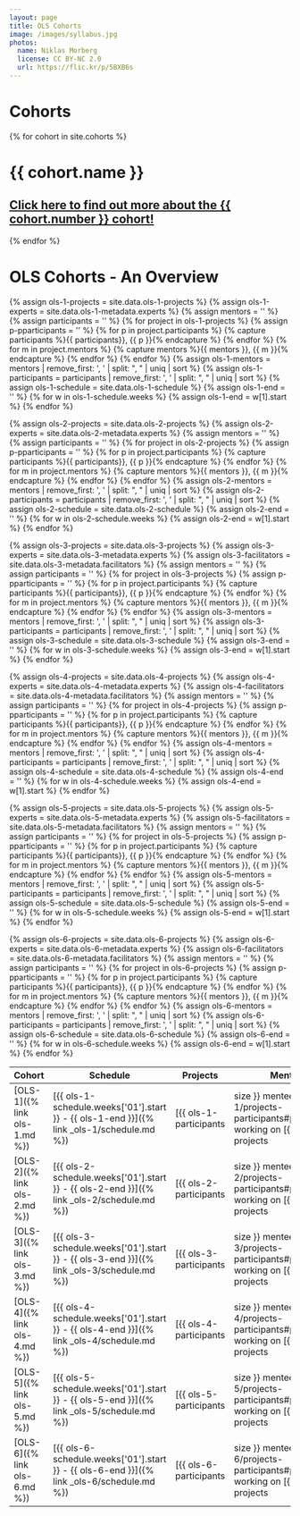 ```yaml
---
layout: page
title: OLS Cohorts
image: /images/syllabus.jpg
photos:
  name: Niklas Morberg
  license: CC BY-NC 2.0
  url: https://flic.kr/p/5BXB6s
---
```


# Cohorts

<div class='cohort-grid'>
  {% for cohort in site.cohorts %}
    <div class="flip-card">
      <div class="flip-card-inner">
        <div class="flip-card-front">
          <h1>{{ cohort.name }}</h1>
        </div>
        <div class="flip-card-back">
          <a href="/{{ cohort.link }}"><h2>Click here to find out more about the {{ cohort.number }} cohort!</h2></a>
        </div>
      </div>
    </div>
 {% endfor %}
</div>

# OLS Cohorts - An Overview

<!-- OLS-1 -->
{% assign ols-1-projects = site.data.ols-1-projects %}
{% assign ols-1-experts = site.data.ols-1-metadata.experts %}
{% assign mentors = '' %}
{% assign participants = '' %}
{% for project in ols-1-projects %}
    {% assign p-pparticipants = '' %}
    {% for p in project.participants %}
        {% capture participants %}{{ participants}}, {{ p }}{% endcapture %}
    {% endfor %}
    {% for m in project.mentors %}
        {% capture mentors %}{{ mentors }}, {{ m }}{% endcapture %}
    {% endfor %}
{% endfor %}
{% assign ols-1-mentors = mentors | remove_first: ', ' | split: ", " | uniq | sort %}
{% assign ols-1-participants = participants | remove_first: ', ' | split: ", " | uniq | sort %}
{% assign ols-1-schedule = site.data.ols-1-schedule %}
{% assign ols-1-end = '' %}
{% for w in ols-1-schedule.weeks %}
    {% assign ols-1-end = w[1].start %}
{% endfor %}
<!-- OLS-2 -->
{% assign ols-2-projects = site.data.ols-2-projects %}
{% assign ols-2-experts = site.data.ols-2-metadata.experts %}
{% assign mentors = '' %}
{% assign participants = '' %}
{% for project in ols-2-projects %}
    {% assign p-pparticipants = '' %}
    {% for p in project.participants %}
        {% capture participants %}{{ participants}}, {{ p }}{% endcapture %}
    {% endfor %}
    {% for m in project.mentors %}
        {% capture mentors %}{{ mentors }}, {{ m }}{% endcapture %}
    {% endfor %}
{% endfor %}
{% assign ols-2-mentors = mentors | remove_first: ', ' | split: ", " | uniq | sort %}
{% assign ols-2-participants = participants | remove_first: ', ' | split: ", " | uniq | sort %}
{% assign ols-2-schedule = site.data.ols-2-schedule %}
{% assign ols-2-end = '' %}
{% for w in ols-2-schedule.weeks %}
    {% assign ols-2-end = w[1].start %}
{% endfor %}
<!-- OLS-3 -->
{% assign ols-3-projects = site.data.ols-3-projects %}
{% assign ols-3-experts = site.data.ols-3-metadata.experts %}
{% assign ols-3-facilitators = site.data.ols-3-metadata.facilitators %}
{% assign mentors = '' %}
{% assign participants = '' %}
{% for project in ols-3-projects %}
    {% assign p-pparticipants = '' %}
    {% for p in project.participants %}
        {% capture participants %}{{ participants}}, {{ p }}{% endcapture %}
    {% endfor %}
    {% for m in project.mentors %}
        {% capture mentors %}{{ mentors }}, {{ m }}{% endcapture %}
    {% endfor %}
{% endfor %}
{% assign ols-3-mentors = mentors | remove_first: ', ' | split: ", " | uniq | sort %}
{% assign ols-3-participants = participants | remove_first: ', ' | split: ", " | uniq | sort %}
{% assign ols-3-schedule = site.data.ols-3-schedule %}
{% assign ols-3-end = '' %}
{% for w in ols-3-schedule.weeks %}
    {% assign ols-3-end = w[1].start %}
{% endfor %}
<!-- OLS-4-->
{% assign ols-4-projects = site.data.ols-4-projects %}
{% assign ols-4-experts = site.data.ols-4-metadata.experts %}
{% assign ols-4-facilitators = site.data.ols-4-metadata.facilitators %}
{% assign mentors = '' %}
{% assign participants = '' %}
{% for project in ols-4-projects %}
    {% assign p-pparticipants = '' %}
    {% for p in project.participants %}
        {% capture participants %}{{ participants}}, {{ p }}{% endcapture %}
    {% endfor %}
    {% for m in project.mentors %}
        {% capture mentors %}{{ mentors }}, {{ m }}{% endcapture %}
    {% endfor %}
{% endfor %}
{% assign ols-4-mentors = mentors | remove_first: ', ' | split: ", " | uniq | sort %}
{% assign ols-4-participants = participants | remove_first: ', ' | split: ", " | uniq | sort %}
{% assign ols-4-schedule = site.data.ols-4-schedule %}
{% assign ols-4-end = '' %}
{% for w in ols-4-schedule.weeks %}
    {% assign ols-4-end = w[1].start %}
{% endfor %}
<!-- OLS-5-->
{% assign ols-5-projects = site.data.ols-5-projects %}
{% assign ols-5-experts = site.data.ols-5-metadata.experts %}
{% assign ols-5-facilitators = site.data.ols-5-metadata.facilitators %}
{% assign mentors = '' %}
{% assign participants = '' %}
{% for project in ols-5-projects %}
    {% assign p-pparticipants = '' %}
    {% for p in project.participants %}
        {% capture participants %}{{ participants}}, {{ p }}{% endcapture %}
    {% endfor %}
    {% for m in project.mentors %}
        {% capture mentors %}{{ mentors }}, {{ m }}{% endcapture %}
    {% endfor %}
{% endfor %}
{% assign ols-5-mentors = mentors | remove_first: ', ' | split: ", " | uniq | sort %}
{% assign ols-5-participants = participants | remove_first: ', ' | split: ", " | uniq | sort %}
{% assign ols-5-schedule = site.data.ols-5-schedule %}
{% assign ols-5-end = '' %}
{% for w in ols-5-schedule.weeks %}
    {% assign ols-5-end = w[1].start %}
{% endfor %}
<!-- OLS-6-->
{% assign ols-6-projects = site.data.ols-6-projects %}
{% assign ols-6-experts = site.data.ols-6-metadata.experts %}
{% assign ols-6-facilitators = site.data.ols-6-metadata.facilitators %}
{% assign mentors = '' %}
{% assign participants = '' %}
{% for project in ols-6-projects %}
    {% assign p-pparticipants = '' %}
    {% for p in project.participants %}
        {% capture participants %}{{ participants}}, {{ p }}{% endcapture %}
    {% endfor %}
    {% for m in project.mentors %}
        {% capture mentors %}{{ mentors }}, {{ m }}{% endcapture %}
    {% endfor %}
{% endfor %}
{% assign ols-6-mentors = mentors | remove_first: ', ' | split: ", " | uniq | sort %}
{% assign ols-6-participants = participants | remove_first: ', ' | split: ", " | uniq | sort %}
{% assign ols-6-schedule = site.data.ols-6-schedule %}
{% assign ols-6-end = '' %}
{% for w in ols-6-schedule.weeks %}
    {% assign ols-6-end = w[1].start %}
{% endfor %}

Cohort | Schedule | Projects | Mentors | Experts | Facilitators
--- | --- | --- | --- | --- | ---
[OLS-1]({% link ols-1.md %}) | [{{ ols-1-schedule.weeks['01'].start }} - {{ ols-1-end }}]({% link _ols-1/schedule.md %}) | [{{ ols-1-participants | size }} mentees](/ols-1/projects-participants#participants) working on [{{ ols-1-projects | size }} projects](/ols-1/projects-participants#projects) | [{{ ols-1-mentors | size }} mentors](/ols-1#mentors) | [{{ ols-1-experts | uniq | size }} experts](/ols-1#experts) | 
[OLS-2]({% link ols-2.md %}) | [{{ ols-2-schedule.weeks['01'].start }} - {{ ols-2-end }}]({% link _ols-2/schedule.md %}) | [{{ ols-2-participants | size }} mentees](/ols-2/projects-participants#participants) working on [{{ ols-1-projects | size }} projects](/ols-2/projects-participants#projects) | [{{ ols-2-mentors | size }} mentors](/ols-2#mentors) | [{{ ols-2-experts | uniq | size }} experts](/ols-2#experts) | 
[OLS-3]({% link ols-3.md %}) | [{{ ols-3-schedule.weeks['01'].start }} - {{ ols-3-end }}]({% link _ols-3/schedule.md %}) | [{{ ols-3-participants | size }} mentees](/ols-3/projects-participants#participants) working on [{{ ols-3-projects | size }} projects](/ols-3/projects-participants#projects) | [{{ ols-3-mentors | size }} mentors](/ols-3#mentors) | [{{ ols-3-experts | uniq | size }} experts](/ols-3#experts) | [{{ ols-3-facilitators | uniq | size }} facilitator](/ols-3#facilitators)
[OLS-4]({% link ols-4.md %}) | [{{ ols-4-schedule.weeks['01'].start }} - {{ ols-4-end }}]({% link _ols-4/schedule.md %}) | [{{ ols-4-participants | size }} mentees](/ols-4/projects-participants#participants) working on [{{ ols-4-projects | size }} projects](/ols-4/projects-participants#projects) | [{{ ols-4-mentors | size }} mentors](/ols-4#mentors) | [{{ ols-4-experts | uniq | size }} experts](/ols-4#experts) | [{{ ols-4-facilitators | uniq | size }} facilitators](/ols-4#facilitators)
[OLS-5]({% link ols-5.md %}) | [{{ ols-5-schedule.weeks['01'].start }} - {{ ols-5-end }}]({% link _ols-5/schedule.md %}) | [{{ ols-5-participants | size }} mentees](/ols-5/projects-participants#participants) working on [{{ ols-5-projects | size }} projects](/ols-5/projects-participants#projects) | [{{ ols-5-mentors | size }} mentors](/ols-5#mentors) | [{{ ols-5-experts | uniq | size }} experts](/ols-5#experts) | [{{ ols-5-facilitators | uniq | size }} facilitators](/ols-5#facilitators)
[OLS-6]({% link ols-6.md %}) | [{{ ols-6-schedule.weeks['01'].start }} - {{ ols-6-end }}]({% link _ols-6/schedule.md %}) | [{{ ols-6-participants | size }} mentees](/ols-6/projects-participants#participants) working on [{{ ols-6-projects | size }} projects](/ols-6/projects-participants#projects) | [{{ ols-6-mentors | size }} mentors](/ols-6#mentors) | [{{ ols-6-experts | uniq | size }} experts](/ols-6#experts) | [{{ ols-6-facilitators | uniq | size }} facilitators](/ols-6#facilitators)